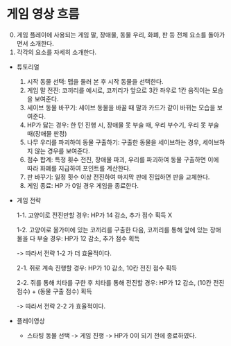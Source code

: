 게임 영상 흐름
============

0. 게임 플레이에 사용되는 게임 말, 장애물, 동물 우리, 화폐, 판 등 전체 요소를 돌아가면서 소개한다.
1. 각각의 요소를 자세히 소개한다.

* 튜토리얼
	1. 시작 동물 선택: 맵을 둘러 본 후 시작 동물을 선택한다.
	2. 게임 말 전진: 코끼리를 예시로, 코끼리가 앞으로 3칸 좌우로 1칸 움직이는 모습을 보여준다.
	3. 세이브 동물 바꾸기: 세이브 동물을 바꿀 때 말과 카드가 같이 바뀌는 모습을 보여준다.
	4. HP가 닳는 경우: 한 턴 진행 시, 장애물 못 부술 때, 우리 부수기, 우리 못 부술 때(장애물 판정)
	5. 나무 우리를 파괴하여 동물 구출하기: 구출한 동물을 세이브하는 경우, 세이브하지 않는 경우를 보여준다.
	6. 점수 합계: 특정 횟수 전진, 장애물 파괴, 우리를 파괴하여 동물 구출하면 이에 따라 화폐를 지급하여 포인트를 계산한다.
	7. 판 바꾸기: 일정 횟수 이상 전진하여 마지막 판에 진입하면 판을 교체한다.
	8. 게임 종료: HP 가 0일 경우 게임을 종료한다.

* 게임 전략

 	1-1. 고양이로 전진만할 경우: HP가 14 감소, 추가 점수 획득 X

	1-2. 고양이로 올가미에 있는 코끼리를 구출한 다음, 코끼리를 통해 앞에 있는 장애물을 다 부술 경우: HP가 12 감소, 추가 점수 획득

	-> 따라서 전략 1-2 가 더 효율적이다.

	2-1. 쥐로 계속 진행할 경우: HP가 10 감소, 10칸 전진 점수 획득

	2-2. 쥐를 통해 치타를 구한 후 치타를 통해 전진할 경우: HP가 12 감소, (10칸 전진 점수) + (동물 구출 점수) 획득

	-> 따라서 전략 2-2 가 효율적이다.

* 플레이영상
	* 스타팅 동물 선택 -> 게임 진행 -> HP가 0이 되기 전에 종료하였다.

